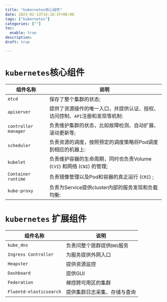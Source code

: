 ```yaml
---
title: "kubernetes核心组件"
date: 2023-02-13T14:18:37+08:00
tags: ["kubernetes"]
categories: [""]
toc:
  enable: true
description: 
draft: true

---
```


<!--more-->
# `kubernetes`核心组件

| 组件名称             | 说明                                                         |
| -------------------- | ------------------------------------------------------------ |
| `etcd`               | 保存了整个集群的状态;                                        |
| `apiserver`          | 提供了资源操作的唯一入口，并提供认证、授权、访问控制、`API`注册和发现等机制: |
| `controller manager` | 负责维护集群的状态，比如故障检测、自动扩展、滚动更新等;      |
| `scheduler`          | 负责资源的调度，按照预定的调度策略将Pod调度到相应的机器上:   |
| `kubelet`            | 负责维护容器的生命周期，同时也负责Volume (`CVI`) 和网络 (`CNI`) 的管理; |
| `Container runtime`  | 负责镜像管理以及Pod和容器的真正运行 (`CRI`) ;                |
| `kube-proxy`         | 负责为Service提供cluster内部的服务发现和负载均衡:            |

 

# `kubernetes` 扩展组件

| 组件名称                | 说明                         |
| ----------------------- | ---------------------------- |
| `kube_dns`              | 负责问整个居群提供`DNS`服务  |
| `Ingress Controller`    | 为服务提供外网入口           |
| `Heapster`              | 提供资源监控                 |
| `Dashboard`             | 提供GUI                      |
| `Federation`            | 梯控跨可用区的集群           |
| `Fluentd-elasticsearch` | 提供集群日志采集、存储与查询 |
